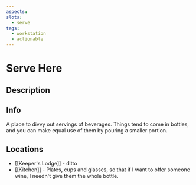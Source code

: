 ```yaml
---
aspects: 
slots:
  - serve
tags:
  - workstation
  - actionable
---
```


# Serve Here

## Description

## Info
A place to divvy out servings of beverages. Things tend to come in bottles, and you can make equal use of them by pouring a smaller portion. 

## Locations
-  [[Keeper's Lodge]] - ditto
- [[Kitchen]] - Plates, cups and glasses, so that if I want to offer someone wine, I needn't give them the whole bottle.
